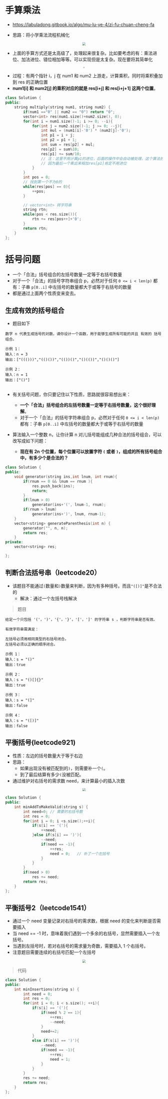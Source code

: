 # 手算乘法
- https://labuladong.gitbook.io/algo/mu-lu-ye-4/zi-fu-chuan-cheng-fa

- 思路：将小学乘法流程机械化

<div align="center" style="zoom:60%"><img src="./pic/3.png"></div>

- 上面的手算方式还是太高级了，处理起来很复杂。比如要考虑的有：乘法进位、加法进位、错位相加等等。可以实现但是太复杂。现在要将其简单化

<div align="center" style="zoom:30%"><img src="./pic/4.gif"></div>

- 过程：有两个指针 i，j 在 num1 和 num2 上游走，计算乘积，同时将乘积叠加到 res 的正确位置
- **num1[i] 和 num2[j] 的乘积对应的就是 res[i+j] 和 res[i+j+1] 这两个位置**。

```cpp
class Solution {
public:
    string multiply(string num1, string num2) {
        if(num1 =="0" || num2 == "0") return "0";
        vector<int> res(num1.size()+num2.size(), 0);
        for(int i = num1.size()-1; i >= 0; --i){
            for(int j = num2.size()-1; j >= 0; --j){
                int mul = (num1[i]-'0') * (num2[j]-'0');
                int p1 = i + j;
                int p2 = p1 + 1;
                int sum = res[p2] + mul;
                res[p2] = sum%10;
                res[p1] += sum/10;
                // 注：这里不用计算p1的进位，后面的操作中会自动被处理。这个算法的特点、
                // 因为最后一个乘出来相加res[p1]肯定不用进位
            }
        }
        int pos = 0;
        // 找到第一个不为0的
        while(res[pos] == 0){
            ++pos;
        }

        // vector<int> 转字符串
        string rtn;
        while(pos < res.size()){
            rtn += res[pos++]+'0';
        }
        return rtn;
    }
};
```

# 括号问题
- 一个「合法」括号组合的左括号数量一定等于右括号数量
- 对于一个「合法」的括号字符串组合 p，必然对于任何 `0 <= i < len(p)` 都有：子串 `p[0..i]` 中左括号的数量都大于或等于右括号的数量
- 都是通过上面两个性质变来变去。


## 生成有效的括号组合
- 题目如下
```
数字 n 代表生成括号的对数，请你设计一个函数，用于能够生成所有可能的并且 有效的 括号组合。

示例 1：
输入：n = 3
输出：["((()))","(()())","(())()","()(())","()()()"]

示例 2：
输入：n = 1
输出：["()"]


```

- 有关括号问题，你只要记住以下性质，思路就很容易想出来：
  - **一个「合法」括号组合的左括号数量一定等于右括号数量，这个很好理解**。
  - 对于一个「合法」的括号字符串组合 p，必然对于任何 `0 <= i < len(p)` 都有：子串 `p[0..i]` 中左括号的数量都大于或等于右括号的数量


- 算法输入一个整数 n，让你计算 n 对儿括号能组成几种合法的括号组合，可以改写成如下问题：
  - **现在有 2n 个位置，每个位置可以放置字符 `(` 或者 `)`，组成的所有括号组合中，有多少个是合法的？**


```cpp
class Solution {
public:
    void generator(string ins,int lnum, int rnum){
        if(rnum == 0 && lnum == rnum ){
            res.push_back(ins);
            return;
        }
        if(lnum > 0)
            generator(ins+'(', lnum-1, rnum);
        if(rnum > lnum)
            generator(ins+')', lnum, rnum-1);
    }
    vector<string> generateParenthesis(int n) {
        generator("", n, n);
        return res;
    }
private:
    vector<string> res;

};
```


## 判断合法括号串（leetcode20）
- 该题目不能通过`(`数量和`)`数量来判断，因为有多种括号。而且`"([)]"`是不合法的
  - 解决：通过一个左括号栈解决
> 题目
```
给定一个只包括 '('，')'，'{'，'}'，'['，']' 的字符串 s ，判断字符串是否有效。

有效字符串需满足：

左括号必须用相同类型的右括号闭合。
左括号必须以正确的顺序闭合。

示例 1：
输入：s = "()"
输出：true

示例 2：
输入：s = "()[]{}"
输出：true

示例 3：
输入：s = "(]"
输出：false

示例 4：
输入：s = "([)]"
输出：false
```

## 平衡括号(leetcode921)
- 性质：左边的括号数量大于等于右边
- 思路：
  - 如果出现没有被匹配到的`)`，则需要补一个`(`。
  - 到了最后结算有多少`(`没被匹配。
- 通过维护对右括号的需求数 need，来计算最小的插入次数
<div align="center" style="zoom:60%"><img src="./pic/5.png"></div>

```cpp
class Solution {
public:
    int minAddToMakeValid(string s) {
        int need=0; // 需要的右括号数
        int res = 0;
        for(int i = 0; i <s.size();++i){
            if(s[i] == '('){
                ++need;
            }else if(s[i] == ')'){
                --need;
                if(need == -1){
                    ++res;
                    need = 0;   // 补了一个左括号
                }
            }
        }
        if(need > 0)
            res += need;
        return res;
    }
};
```

## 平衡括号2（leetcode1541）
- 通过一个 need 变量记录对右括号的需求数，根据 need 的变化来判断是否需要插入
- 当 need == -1 时，意味着我们遇到一个多余的右括号，显然需要插入一个左括号。
- 当遇到左括号时，若对右括号的需求量为奇数，需要插入 1 个右括号。
- 注意题目需要连续的右括号匹配一个左括号

<div align="center" style="zoom:60%"><img src="./pic/6.png"></div>

> 代码

```cpp
class Solution {
public:
    int minInsertions(string s) {
        int need = 0;
        int res = 0;
        for(int i = 0; i < s.size(); ++i){
            if(s[i] == '('){
                if(need % 2 == 1){
                    ++res;
                    --need;
                }
                need+=2;
            }
            else if(s[i] == ')'){
                --need;
                if(need == -1){
                    ++res;
                    need = 1;
                }
            }
        }
        res += need;
        return res;
    }
};
```